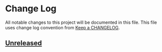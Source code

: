 # Change Log
All notable changes to this project will be documented in this file.
This file uses change log convention from [Keep a CHANGELOG](http://keepachangelog.com).

## [Unreleased][unreleased]


[unreleased]: https://github.com/{{cookiecutter.github_user}}/{{cookiecutter.repo_name}}/compare/0.0.1...HEAD
[0.0.1]: https://github.com/{{cookiecutter.github_user}}/{{cookiecutter.repo_name}}/compare/0.0.0...0.0.1

[CHANGELOG.md]: CHANGELOG.md
[CONTRIBUTING.md]: CONTRIBUTING.md
[LICENCE]: LICENCE
[README.md]: README.md
